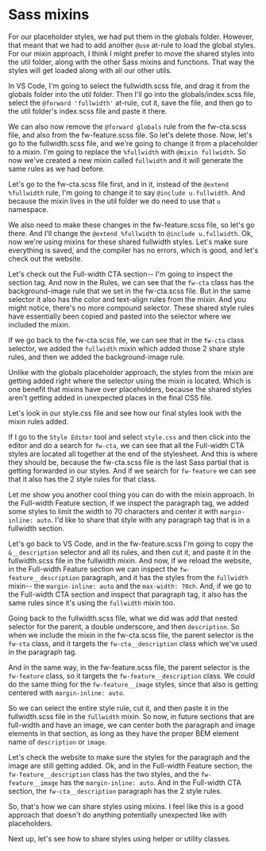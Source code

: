 # Sass mixins

For our placeholder styles, we had put them in the globals folder. However, that meant that we had to add another `@use` at-rule to load the global styles. For our mixin approach, I think I might prefer to move the shared styles into the util folder, along with the other Sass mixins and functions. That way the styles will get loaded along with all our other utils.

In VS Code, I'm going to select the fullwidth.scss file, and drag it from the globals folder into the util folder. Then I'll go into the globals/index.scss file, select the `@forward 'fullwidth'` at-rule, cut it, save the file, and then go to the util folder's index.scss file and paste it there.

We can also now remove the `@forward globals` rule from the fw-cta.scss file, and also from the fw-feature.scss file. So let's delete those. Now, let's go to the fullwidth.scss file, and we're going to change it from a placeholder to a mixin. I'm going to replace the `%fullwidth` with `@mixin fullwidth`. So now we've created a new mixin called `fullwidth` and it will generate the same rules as we had before.

Let's go to the fw-cta.scss file first, and in it, instead of the `@extend %fullwidth` rule, I'm going to change it to say `@include u.fullwidth`. And because the mixin lives in the util folder we do need to use that `u` namespace.

We also need to make these changes in the fw-feature.scss file, so let's go there. And I'll change the `@extend %fullwidth` to `@include u.fullwidth`. Ok, now we're using mixins for these shared fullwidth styles. Let's make sure everything is saved, and the compiler has no errors, which is good, and let's check out the website.

Let's check out the Full-width CTA section-- I'm going to inspect the section tag. And now in the Rules, we can see that the `fw-cta` class has the background-image rule that we set in the fw-cta.scss file. But in the same selector it also has the color and text-align rules from the mixin. And you might notice, there's no more compound selector. These shared style rules have essentially been copied and pasted into the selector where we included the mixin.

If we go back to the fw-cta.scss file, we can see that in the `fw-cta` class selector, we added the `fullwidth` mixin which added those 2 share style rules, and then we added the background-image rule.

Unlike with the globals placeholder approach, the styles from the mixin are getting added right where the selector using the mixin is located. Which is one benefit that mixins have over placeholders, because the shared styles aren't getting added in unexpected places in the final CSS file.

Let's look in our style.css file and see how our final styles look with the mixin rules added.

If I go to the `Style Editor` tool and select `style.css` and then click into the editor and do a search for `fw-cta`, we can see that all the Full-width CTA styles are located all together at the end of the stylesheet. And this is where they should be, because the fw-cta.scss file is the last Sass partial that is getting forwarded in our styles. And if we search for `fw-feature` we can see that it also has the 2 style rules for that class.

Let me show you another cool thing you can do with the mixin approach. In the Full-width Feature section, if we inspect the paragraph tag, we added some styles to limit the width to 70 characters and center it with `margin-inline: auto`. I'd like to share that style with any paragraph tag that is in a fullwidth section.

Let's go back to VS Code, and in the fw-feature.scss I'm going to copy the `&__description` selector and all its rules, and then cut it, and paste it in the fullwidth.scss file in the fullwidth mixin. And now, if we reload the website, in the Full-width Feature section we can inspect the `fw-feature__description` paragraph, and it has the styles from the `fullwidth` mixin-- the `margin-inline: auto` and the `max-width: 70ch`. And, if we go to the Full-width CTA section and inspect that paragraph tag, it also has the same rules since it's using the `fullwidth` mixin too.

Going back to the fullwidth.scss file, what we did was add that nested selector for the parent, a double underscore, and then `description`. So when we include the mixin in the fw-cta.scss file, the parent selector is the `fw-cta` class, and it targets the `fw-cta__description` class which we've used in the paragraph tag.

And in the same way, in the fw-feature.scss file, the parent selector is the `fw-feature` class, so it targets the `fw-feature__description` class. We could do the same thing for the `fw-feature__image` styles, since that also is getting centered with `margin-inline: auto`.

So we can select the entire style rule, cut it, and then paste it in the fullwidth.scss file in the `fullwidth` mixin. So now, in future sections that are full-width and have an image, we can center both the paragraph and image elements in that section, as long as they have the proper BEM element name of `description` or `image`.

Let's check the website to make sure the styles for the paragraph and the image are still getting added. Ok, and in the Full-width Feature section, the `fw-feature__description` class has the two styles, and the `fw-feature__image` has the `margin-inline: auto`. And in the Full-width CTA section, the `fw-cta__description` paragraph has the 2 style rules.

So, that's how we can share styles using mixins. I feel like this is a good approach that doesn't do anything potentially unexpected like with placeholders.

Next up, let's see how to share styles using helper or utility classes.
